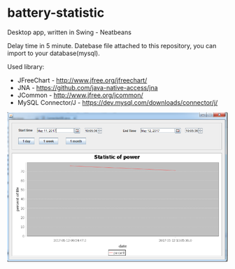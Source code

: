 # battery-statistic
Desktop app, written in Swing - Neatbeans

Delay time in 5 minute. Datebase file attached to this repository, you can import to your database(mysql).

Used library:<br>
* JFreeChart - http://www.jfree.org/jfreechart/
* JNA - https://github.com/java-native-access/jna
* JCommon - http://www.jfree.org/jcommon/
* MySQL Connector/J - https://dev.mysql.com/downloads/connector/j/


[<img src="Screenshot_1.png" width=800>](Screenshot_1.png)

